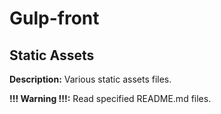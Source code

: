 # Gulp-front 
## Static Assets

**Description:** Various static assets files.

**!!! Warning !!!:** Read specified README.md files.
